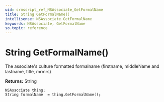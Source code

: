 ```yaml
---
uid: crmscript_ref_NSAssociate_GetFormalName
title: String GetFormalName()
intellisense: NSAssociate.GetFormalName
keywords: NSAssociate, GetFormalName
so.topic: reference
---
```


# String GetFormalName()

The associate's culture formatted formalname (firstname, middleName and lastname, title, mrmrs)

**Returns:** String

```crmscript
NSAssociate thing;
String formalName  = thing.GetFormalName();
```

